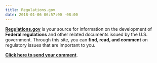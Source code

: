 ```yaml
---
title: Regulations.gov
date: 2018-01-06 06:57:00 -08:00
---
```


**[Regulations.gov](https://www.regulations.gov/)** is your source for information on the development of **Federal regulations** and other related documents issued by the U.S. government. Through this site, you can **find, read, and comment** on regulatory issues that are important to you.

[**Click here to send your comment**](https://www.regulations.gov/).

